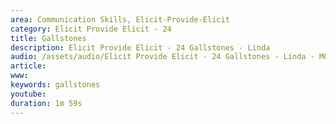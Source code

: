 ```yaml
---
area: Communication Skills, Elicit-Provide-Elicit
category: Elicit Provide Elicit - 24
title: Gallstones
description: Elicit Provide Elicit - 24 Gallstones - Linda
audio: /assets/audio/Elicit Provide Elicit - 24 Gallstones - Linda - MQ.mp3
article: 
www: 
keywords: gallstones
youtube: 
duration: 1m 59s
--- 
```

